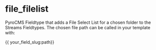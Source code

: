 file_filelist
============

PyroCMS Fieldtype that adds a File Select List for a chosen folder to the Streams Fieldtypes. The chosen file path can be called in your template with:

{{ your_field_slug:path}}
